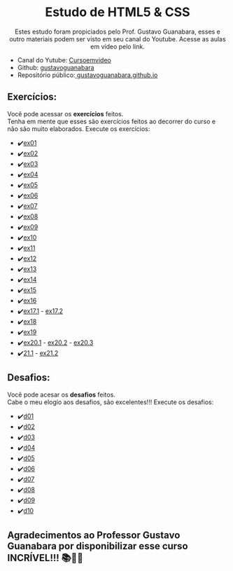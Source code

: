 <h1 align="center"> Estudo de HTML5 & CSS </h1>
 

 <p align="center">
Estes estudo foram propiciados pelo Prof. Gustavo Guanabara, esses e outro materiais podem ser visto em seu canal do Youtube. Acesse as aulas em vídeo pelo link. <br/>
    <ul> 
        <li>Canal do Yutube: <a href="https://www.youtube.com/@CursoemVideo">Cursoemvideo</a></li>
        <li>Github: <a href="https://github.com/gustavoguanabara"> gustavoguanabara</a></li>
        <li>Repositório público:<a href="https://gustavoguanabara.github.io/"> gustavoguanabara.github.io</a></li>
    </ul>
</p>

<h2>Exercícios:</h2>
<p aling= "left">
    Você pode acessar os <strong>exercícios</strong> feitos.</br>Tenha em mente que esses são exercícios feitos ao decorrer do curso e não são muito elaborados. Execute os exercícios:
    <ul>
        <li>✔️<a href="https://matheusnss.github.io/html-css/exercicios/ex001/index.html" target='_blank'>ex01</a></li>
        <li>✔️<a href="https://matheusnss.github.io/html-css/exercicios/ex002/index.html" target='_blank'>ex02</a></li>
        <li>✔️<a href="https://matheusnss.github.io/html-css/exercicios/ex003/index.html" target='_blank'>ex03</a></li>
        <li>✔️<a href="https://matheusnss.github.io/html-css/exercicios/ex004/index.html" target='_blank'>ex04</a></li>
        <li>✔️<a href="https://matheusnss.github.io/html-css/exercicios/ex005/index.html" target='_blank'>ex05</a></li>
        <li>✔️<a href="https://matheusnss.github.io/html-css/exercicios/ex006/index.html" target='_blank'>ex06</a></li>
        <li>✔️<a href="https://matheusnss.github.io/html-css/exercicios/ex007/index.html" target='_blank'>ex07</a></li>
        <li>✔️<a href="https://matheusnss.github.io/html-css/exercicios/ex008/index.html" target='_blank'>ex08</a></li>
        <li>✔️<a href="https://matheusnss.github.io/html-css/exercicios/ex009/index.html" target='_blank'>ex09</a></li>
        <li>✔️<a href="https://matheusnss.github.io/html-css/exercicios/ex010/index.html" target='_blank'>ex10</a></li>
        <li>✔️<a href="https://matheusnss.github.io/html-css/exercicios/ex011/index.html" target='_blank'>ex11</a></li>
        <li>✔️<a href="https://matheusnss.github.io/html-css/exercicios/ex012/index.html" target='_blank'>ex12</a></li>
        <li>✔️<a href="https://matheusnss.github.io/html-css/exercicios/ex013/index.html" target='_blank'>ex13</a></li>
        <li>✔️<a href="https://matheusnss.github.io/html-css/exercicios/ex014/index.html" target='_blank'>ex14</a></li>
        <li>✔️<a href="https://matheusnss.github.io/html-css/exercicios/ex015/index.html" target='_blank'>ex15</a></li>
        <li>✔️<a href="https://matheusnss.github.io/html-css/exercicios/ex016/cor01.html" target='_blank'>ex16</a></li>
        <li>✔️<a href="https://matheusnss.github.io/html-css/exercicios/ex017/fontes01.html" target='_blank'>ex17.1</a> - <a href="https://matheusnss.github.io/html-css/exercicios/ex017/fontes02.html">ex17.2</a></li>
        <li>✔️<a href="https://matheusnss.github.io/html-css/exercicios/ex018/fontes01.html" target='_blank'>ex18</a></li>
        <li>✔️<a href="https://matheusnss.github.io/html-css/exercicios/ex019/seletor.html" target='_blank'>ex19</a></li>
        <li>✔️<a href="https://matheusnss.github.io/html-css/exercicios/ex020/hover.html" target='_blank'>ex20.1</a> - <a href="https://matheusnss.github.io/html-css/exercicios/ex020/links.html" target='_blank'>ex20.2</a> - <a href="https://matheusnss.github.io/html-css/exercicios/ex020/pseudoclasse.html">ex20.3</a></li>
        <li>✔️<a href="https://matheusnss.github.io/html-css/exercicios/ex021/caixa01.html" target='_blank'>21.1</a> - <a href="https://matheusnss.github.io/html-css/exercicios/ex021/caixa02.html" target='_blank'>ex21.2</a></li>
    </ul> 
</p>

<h2>Desafios:</h2>
<p aling='left'>Você pode acesar os <strong>desafios</strong> feitos.</br>
    Cabe o meu elogío aos desafios, são excelentes!!! Execute os desafios:
    <ul>
        <li>✔️<a href="https://matheusnss.github.io/html-css/desafios/d001/index.html" target='_blank'>d01</a></li>
        <li>✔️<a href="https://matheusnss.github.io/html-css/desafios/d002/index.html" target='_blank'>d02</a></li>
        <li>✔️<a href="https://matheusnss.github.io/html-css/desafios/d003/index.html" target='_blank'>d03</a></li>
        <li>✔️<a href="https://matheusnss.github.io/html-css/desafios/d004/index.html" target='_blank'>d04</a></li>
        <li>✔️<a href="https://matheusnss.github.io/html-css/desafios/d005/index.html" target='_blank'>d05</a></li>
        <li>✔️<a href="https://matheusnss.github.io/html-css/desafios/d006/index.html" target='_blank'>d06</a></li>
        <li>✔️<a href="https://matheusnss.github.io/html-css/desafios/d007/index.html" target='_blank'>d07</a></li>
        <li>✔️<a href="https://matheusnss.github.io/html-css/desafios/d008/index-cinza.html" target='_blank'>d08</a></li>
        <li>✔️<a href="https://matheusnss.github.io/html-css/desafios/d009/index.html" target='_blank'>d09</a></li>
        <li>✔️<a href="https://matheusnss.github.io/html-css/desafios/d010/android.html" target='_blank'>d10</a></li>
    </ul> 
</p>

## Agradecimentos ao Professor Gustavo Guanabara por disponibilizar esse curso INCRÍVEL!!! 📚🎉🚀
